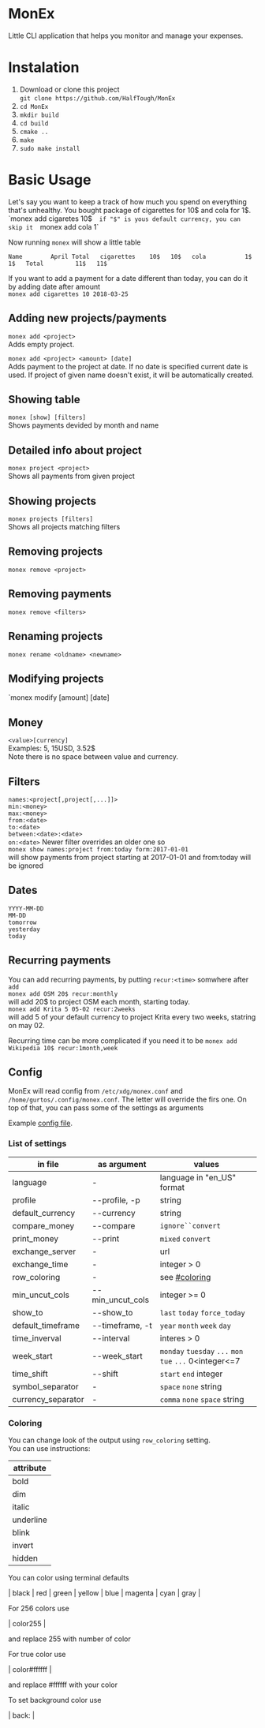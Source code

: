 # MonEx

Little CLI application that helps you monitor and manage your expenses.

# Instalation
1. Download or clone this project  
`git clone https://github.com/HalfTough/MonEx`
2. `cd MonEx`
3. `mkdir build`
4. `cd build`
5. `cmake ..`  
6. `make`
7. `sudo make install`

# Basic Usage
Let's say you want to keep a track of how much you spend on everything that's unhealthy. You bought package of cigarettes for 10$ and cola for 1$.  
`monex add cigaretes 10$`  
if "$" is yous default currency, you can skip it  
`monex add cola 1`

Now running `monex` will show a little table

`Name        April Total  
cigarettes    10$   10$  
cola           1$    1$  
Total         11$   11$
`

If you want to add a payment for a date different than today, you can do it by adding date after amount  
`monex add cigarettes 10 2018-03-25`

## Adding new projects/payments
`monex add <project>`  
Adds empty project.

`monex add <project> <amount> [date]`  
Adds payment to the project at date. If no date is specified current date is used. If project of given name doesn't exist, it will be automatically created. 

## Showing table
`monex [show] [filters]`  
Shows payments devided by month and name

## Detailed info about project
`monex project <project>`  
Shows all payments from given project

## Showing projects
`monex projects [filters]`  
Shows all projects matching filters

## Removing projects
`monex remove <project>`

## Removing payments
`monex remove <filters>`

## Renaming projects
`monex rename <oldname> <newname>`

## Modifying projects
`monex modify <filters> [amount] [date]

## Money
`<value>[currency]`  
Examples: 5, 15USD, 3.52$  
Note there is no space between value and currency.

## Filters
`names:<project[,project[,...]]>`  
`min:<money>`  
`max:<money>`  
`from:<date>`  
`to:<date>`  
`between:<date>:<date>`  
`on:<date>`
Newer filter overrides an older one so  
`monex show names:project from:today form:2017-01-01`  
will show payments from project starting at 2017-01-01 and from:today will be ignored

## Dates
`YYYY-MM-DD`  
`MM-DD`  
`tomorrow`  
`yesterday`  
`today`

## Recurring payments
You can add recurring payments, by putting `recur:<time>` somwhere after `add`  
`monex add OSM 20$ recur:monthly`  
will add 20$ to project OSM each month, starting today.  
`monex add Krita 5 05-02 recur:2weeks`  
will add 5 of your default currency to project Krita every two weeks, statring on may 02.  

Recurring time can be more complicated if you need it to be
`monex add Wikipedia 10$ recur:1month,week`

## Config
MonEx will read config from `/etc/xdg/monex.conf` and `/home/gurtos/.config/monex.conf`. The letter will override the firs one. On top of that, you can pass some of the settings as arguments

Example [config file](https://github.com/HalfTough/MonEx/blob/master/config/monex.conf).

### List of settings
| in file | as argument | values |
|---|---|---|
|language| - | language in "en_US" format |
|profile|--profile, -p| string |
|default_currency|--currency| string |
|compare_money|--compare| `ignore``convert` |
|print_money|--print| `mixed` `convert` |
|exchange_server| - | url |
|exchange_time| - | integer > 0 |
|row_coloring| - | see [#coloring](coloring) |
|min_uncut_cols|--min_uncut_cols | integer >= 0 |
|show_to|--show_to| `last` `today` `force_today` |
|default_timeframe|--timeframe, -t| `year` `month` `week` `day` |
|time_inverval|--interval| interes > 0 |
|week_start|--week_start| `monday` `tuesday` `...` `mon` `tue` `...` 0<integer<=7 |
|time_shift|--shift| `start` `end` integer |
|symbol_separator| - | `space` `none` string |
|currency_separator| - | `comma` `none` `space` string |

### Coloring
You can change look of the output using `row_coloring` setting.  
You can use instructions:

| attribute |
|---|
| bold |
| dim |
| italic |
| underline |
| blink |
| invert |
| hidden |

You can color using terminal defaults

| black | red | green | yellow | blue | magenta | cyan | gray |

For 256 colors use

| color255 |

and replace 255 with number of color

For true color use

| color#ffffff |

and replace #ffffff with your color

To set background color use

| back:<color> |

